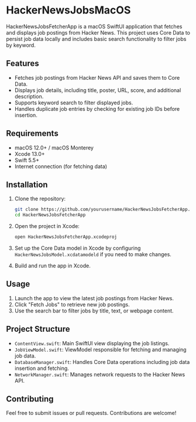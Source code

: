 # HackerNewsJobsMacOS

HackerNewsJobsFetcherApp is a macOS SwiftUI application that fetches and displays job postings from Hacker News. This project uses Core Data to persist job data locally and includes basic search functionality to filter jobs by keyword.

## Features

- Fetches job postings from Hacker News API and saves them to Core Data.
- Displays job details, including title, poster, URL, score, and additional description.
- Supports keyword search to filter displayed jobs.
- Handles duplicate job entries by checking for existing job IDs before insertion.

## Requirements

- macOS 12.0+ / macOS Monterey
- Xcode 13.0+
- Swift 5.5+
- Internet connection (for fetching data)

## Installation

1. Clone the repository:

   ```bash
   git clone https://github.com/yourusername/HackerNewsJobsFetcherApp.git
   cd HackerNewsJobsFetcherApp
   ```

2. Open the project in Xcode:

   ```bash
   open HackerNewsJobsFetcherApp.xcodeproj
   ```

3. Set up the Core Data model in Xcode by configuring `HackerNewsJobsModel.xcdatamodeld` if you need to make changes.

4. Build and run the app in Xcode.

## Usage

1. Launch the app to view the latest job postings from Hacker News.
2. Click "Fetch Jobs" to retrieve new job postings.
3. Use the search bar to filter jobs by title, text, or webpage content.

## Project Structure

- `ContentView.swift`: Main SwiftUI view displaying the job listings.
- `JobViewModel.swift`: ViewModel responsible for fetching and managing job data.
- `DatabaseManager.swift`: Handles Core Data operations including job data insertion and fetching.
- `NetworkManager.swift`: Manages network requests to the Hacker News API.

## Contributing

Feel free to submit issues or pull requests. Contributions are welcome!

